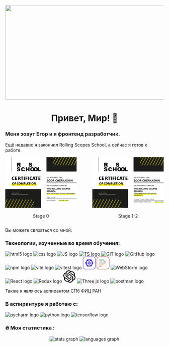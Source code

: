 <div align="center">
  <img height="300" width="600" src="https://media1.tenor.com/m/gTg8ZSZMR6YAAAAC/scaler-create-impact.gif"  />
</div>

###
<div align="center">
    <h1>Привет, Мир! 👋</h1>
</div>

### Меня зовут **Егор** и я фронтенд разработчик.
Ещё недавно я закончил Rolling Scopes School, а сейчас я готов к работе.

<div style="display: flex; justify-content: space-between; align-items: center;">
    <div style="width: 45%; text-align: center;">
        <img src="assets/stage-1-1.png" alt="Stage 1" style="width: 100%;"><br>
        <p>Stage 0</p>
    </div>
    <div style="width: 45%; text-align: center;">
        <img src="assets/stage-2-1.png" alt="Stage 2" style="width: 100%;"><br>
        <p>Stage 1-2</p>
    </div>
</div>

Вы можете связаться со мной:


<div>
    <h3>Технологии, изученные во время обучения:</h3>
    <img src="https://skillicons.dev/icons?i=html" height="40" alt="html5 logo"  />
    <img src="https://skillicons.dev/icons?i=css" height="40" alt="css logo"  />
    <img src="https://skillicons.dev/icons?i=javascript" height="40" alt="JS logo"  />
    <img src="https://skillicons.dev/icons?i=typescript" height="40" alt="TS logo"  />
    <img src="https://skillicons.dev/icons?i=git" height="40" alt="GIT logo"  />
    <img src="https://skillicons.dev/icons?i=github" height="40" alt="GitHub logo"  />
    <img src="https://skillicons.dev/icons?i=npm" height="40" alt="npm logo"  />
    <img src="https://skillicons.dev/icons?i=vite" height="40" alt="vite logo"  />
    <img src="https://skillicons.dev/icons?i=vitest" height="40" alt="vitest logo"  />
    <img src="assets/eslint.svg" height="40" alt="ESLint logo"  />
    <img src="assets/prettier.svg" height="40" alt="Prettier logo"  />
    <img src="https://skillicons.dev/icons?i=webstorm" height="40" alt="WebStorm logo"  />
    <img src="https://skillicons.dev/icons?i=react" height="40" alt="React logo"  />
    <img src="https://skillicons.dev/icons?i=redux" height="40" alt="Redux logo"  />
    <img src="assets/chatgpt.svg" height="40" alt="ChatGPT logo"  />
    <img src="https://skillicons.dev/icons?i=threejs" height="40" alt="Three.js logo"  />
    <img src="https://skillicons.dev/icons?i=postman" height="40" alt="postman logo"  />
</div>

Также я являюсь аспирантом СПб ФИЦ РАН

<div>
    <h3>В аспирантуре я работаю с:</h3>
    <img src="https://skillicons.dev/icons?i=pycharm" height="40" alt="pycharm logo"  />
    <img src="https://skillicons.dev/icons?i=py" height="40" alt="python logo"  />
    <img src="https://skillicons.dev/icons?i=tensorflow" height="40" alt="tensorflow logo"  />
</div>


###

<h3 align="left">🔥   Моя статистика :</h3>

<div align="center">
  <img src="https://github-readme-stats.vercel.app/api?username=Karzhen&hide_title=false&hide_rank=false&show_icons=true&include_all_commits=true&count_private=true&disable_animations=false&theme=react&locale=en&hide_border=false&order=1" height="150" alt="stats graph"  />
  <img src="https://github-readme-stats.vercel.app/api/top-langs?username=Karzhen&locale=en&hide_title=false&layout=compact&card_width=320&langs_count=5&theme=react&hide_border=false&order=2" height="150" alt="languages graph"  />
</div>
